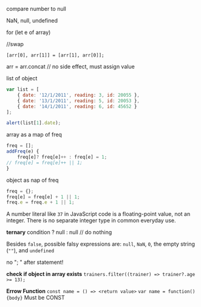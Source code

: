 compare number to null

NaN, null, undefined

for (let e of array)

//swap
```
[arr[0], arr[1]] = [arr[1], arr[0]];
```

arr = arr.concat // no side effect, must assign value

list of object 
```js
var list = [
    { date: '12/1/2011', reading: 3, id: 20055 },
    { date: '13/1/2011', reading: 5, id: 20053 },
    { date: '14/1/2011', reading: 6, id: 45652 }
];

alert(list[1].date);
```

array  as a map of freq
```js
freq = [];
addFreq(e) {
	freq[e]? freq[e]++ : freq[e] = 1;
// freq[e] = freq[e]++ || 1;
}
```

object as nap of freq
```js
freq = {};
freq[e] = freq[e] + 1 || 1;
freq.e = freq.e + 1 || 1;
```

A number literal like `37` in JavaScript code is a floating-point value, not an integer.  There is no separate integer type in common everyday use.

**ternary**
condition ? null : null // do nothing

Besides `false`, possible falsy expressions are: `null`, `NaN`, `0`, the empty string (`""`), and `undefined`

no "; " after statement!

**check if object in array exists**
`trainers.filter((trainer) => trainer?.age >= 13);`

**Errow Function**
`const name = () => <return value>`
`var name = function() {body}`
Must be CONST